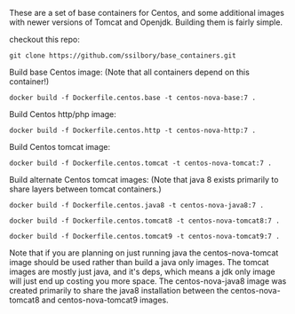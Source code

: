 These are a set of base containers for Centos, and some additional images with newer versions of Tomcat and Openjdk. Building them is fairly simple.

checkout this repo:

`git clone https://github.com/ssilbory/base_containers.git`

Build base Centos image: (Note that all containers depend on this container!)

`docker build -f Dockerfile.centos.base -t centos-nova-base:7 .`

Build Centos http/php image:

`docker build -f Dockerfile.centos.http -t centos-nova-http:7 .`

Build Centos tomcat image:

`docker build -f Dockerfile.centos.tomcat -t centos-nova-tomcat:7 .`

Build alternate Centos tomcat images: (Note that java 8 exists primarily to share layers between tomcat containers.)

`docker build -f Dockerfile.centos.java8 -t centos-nova-java8:7 .`

`docker build -f Dockerfile.centos.tomcat8 -t centos-nova-tomcat8:7 .`

`docker build -f Dockerfile.centos.tomcat9 -t centos-nova-tomcat9:7 .`

Note that if you are planning on just running java the centos-nova-tomcat image should be used rather than build a java only images.  The tomcat images are mostly just java, and it's deps, which means a jdk only image will just end up costing you more space.  The centos-nova-java8 image was created primarily to share the java8 installation between the centos-nova-tomcat8 and centos-nova-tomcat9 images.
